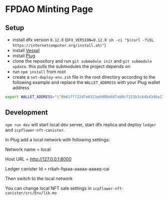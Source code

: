 # FPDAO Minting Page

## Setup
- install dfx version `0.12.0` (`DFX_VERSION=0.12.0 sh -ci "$(curl -fsSL https://internetcomputer.org/install.sh)"`)
- install [Vessel](https://github.com/dfinity/vessel)
- install [Plug](https://plugwallet.ooo/)
- clone the repository and run `git submodule init` and `git submodule update`. this pulls the submodules the project depends on
- run `npm install` from root
- create a `set-deploy-env.zsh` file in the root directory according to the following example and replace the `WALLET_ADDRESS` with your Plug wallet address
```sh
export WALLET_ADDRESS="\"8b61ff722d7e6321eb99bb607ab0cf323b3c64b43d6a13c245c8a4e197f7b38b\""
```

## Development
`npm run dev` will start local dev server, start dfx replica and deploy `ledger` and `icpflower-nft-canister`.

In Plug add a local network with following settings:

Network name = local

Host URL = http://127.0.0.1:8000

Ledger canister Id = rrkah-fqaaa-aaaaa-aaaaq-cai

Then switch to the local network

You can change local NFT sale settings in `icpflower-nft-canister/src/Env/lib.mo`
